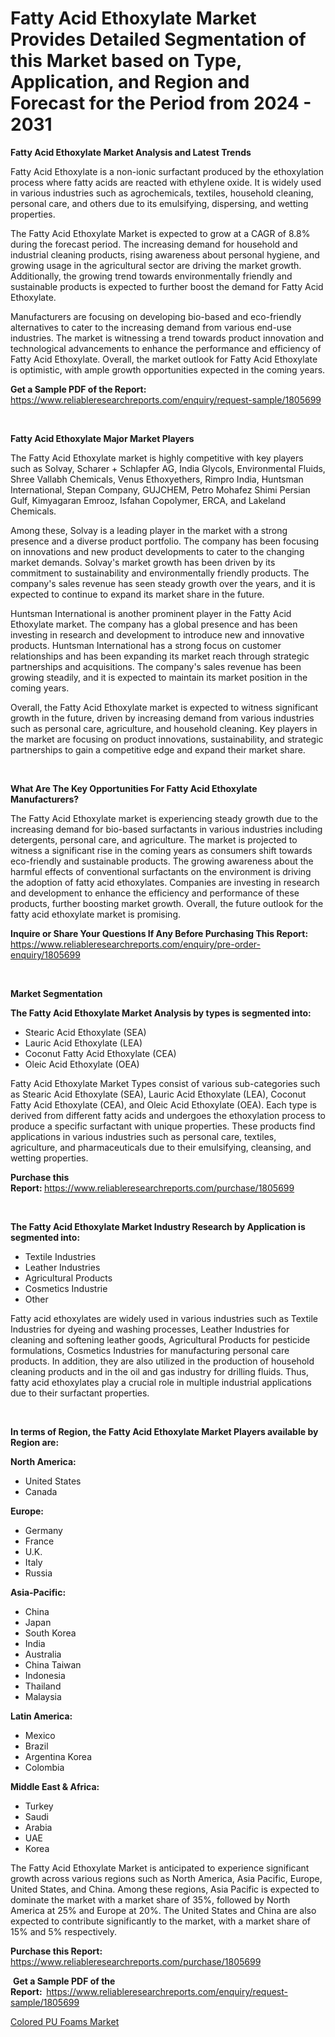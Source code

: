 <p><h1>Fatty Acid Ethoxylate Market Provides Detailed Segmentation of this Market based on Type, Application, and Region and Forecast for the Period from 2024 - 2031</h1></p><p><strong>Fatty Acid Ethoxylate Market Analysis and Latest Trends</strong></p>
<p><p>Fatty Acid Ethoxylate is a non-ionic surfactant produced by the ethoxylation process where fatty acids are reacted with ethylene oxide. It is widely used in various industries such as agrochemicals, textiles, household cleaning, personal care, and others due to its emulsifying, dispersing, and wetting properties.</p><p>The Fatty Acid Ethoxylate Market is expected to grow at a CAGR of 8.8% during the forecast period. The increasing demand for household and industrial cleaning products, rising awareness about personal hygiene, and growing usage in the agricultural sector are driving the market growth. Additionally, the growing trend towards environmentally friendly and sustainable products is expected to further boost the demand for Fatty Acid Ethoxylate.</p><p>Manufacturers are focusing on developing bio-based and eco-friendly alternatives to cater to the increasing demand from various end-use industries. The market is witnessing a trend towards product innovation and technological advancements to enhance the performance and efficiency of Fatty Acid Ethoxylate. Overall, the market outlook for Fatty Acid Ethoxylate is optimistic, with ample growth opportunities expected in the coming years.</p></p>
<p><strong>Get a Sample PDF of the Report:&nbsp;</strong> <a href="https://www.reliableresearchreports.com/enquiry/request-sample/1805699">https://www.reliableresearchreports.com/enquiry/request-sample/1805699</a></p>
<p>&nbsp;</p>
<p><strong>Fatty Acid Ethoxylate Major Market Players</strong></p>
<p><p>The Fatty Acid Ethoxylate market is highly competitive with key players such as Solvay, Scharer + Schlapfer AG, India Glycols, Environmental Fluids, Shree Vallabh Chemicals, Venus Ethoxyethers, Rimpro India, Huntsman International, Stepan Company, GUJCHEM, Petro Mohafez Shimi Persian Gulf, Kimyagaran Emrooz, Isfahan Copolymer, ERCA, and Lakeland Chemicals.</p><p>Among these, Solvay is a leading player in the market with a strong presence and a diverse product portfolio. The company has been focusing on innovations and new product developments to cater to the changing market demands. Solvay's market growth has been driven by its commitment to sustainability and environmentally friendly products. The company's sales revenue has seen steady growth over the years, and it is expected to continue to expand its market share in the future.</p><p>Huntsman International is another prominent player in the Fatty Acid Ethoxylate market. The company has a global presence and has been investing in research and development to introduce new and innovative products. Huntsman International has a strong focus on customer relationships and has been expanding its market reach through strategic partnerships and acquisitions. The company's sales revenue has been growing steadily, and it is expected to maintain its market position in the coming years.</p><p>Overall, the Fatty Acid Ethoxylate market is expected to witness significant growth in the future, driven by increasing demand from various industries such as personal care, agriculture, and household cleaning. Key players in the market are focusing on product innovations, sustainability, and strategic partnerships to gain a competitive edge and expand their market share.</p></p>
<p>&nbsp;</p>
<p><strong>What Are The Key Opportunities For Fatty Acid Ethoxylate Manufacturers?</strong></p>
<p><p>The Fatty Acid Ethoxylate market is experiencing steady growth due to the increasing demand for bio-based surfactants in various industries including detergents, personal care, and agriculture. The market is projected to witness a significant rise in the coming years as consumers shift towards eco-friendly and sustainable products. The growing awareness about the harmful effects of conventional surfactants on the environment is driving the adoption of fatty acid ethoxylates. Companies are investing in research and development to enhance the efficiency and performance of these products, further boosting market growth. Overall, the future outlook for the fatty acid ethoxylate market is promising.</p></p>
<p><strong>Inquire or Share Your Questions If Any Before Purchasing This Report:</strong> <a href="https://www.reliableresearchreports.com/enquiry/pre-order-enquiry/1805699">https://www.reliableresearchreports.com/enquiry/pre-order-enquiry/1805699</a></p>
<p>&nbsp;</p>
<p><strong>Market Segmentation</strong></p>
<p><strong>The Fatty Acid Ethoxylate Market Analysis by types is segmented into:</strong></p>
<p><ul><li>Stearic Acid Ethoxylate (SEA)</li><li>Lauric Acid Ethoxylate (LEA)</li><li>Coconut Fatty Acid Ethoxylate (CEA)</li><li>Oleic Acid Ethoxylate (OEA)</li></ul></p>
<p><p>Fatty Acid Ethoxylate Market Types consist of various sub-categories such as Stearic Acid Ethoxylate (SEA), Lauric Acid Ethoxylate (LEA), Coconut Fatty Acid Ethoxylate (CEA), and Oleic Acid Ethoxylate (OEA). Each type is derived from different fatty acids and undergoes the ethoxylation process to produce a specific surfactant with unique properties. These products find applications in various industries such as personal care, textiles, agriculture, and pharmaceuticals due to their emulsifying, cleansing, and wetting properties.</p></p>
<p><strong>Purchase this Report:&nbsp;</strong><a href="https://www.reliableresearchreports.com/purchase/1805699">https://www.reliableresearchreports.com/purchase/1805699</a></p>
<p>&nbsp;</p>
<p><strong>The Fatty Acid Ethoxylate Market Industry Research by Application is segmented into:</strong></p>
<p><ul><li>Textile Industries</li><li>Leather Industries</li><li>Agricultural Products</li><li>Cosmetics Industrie</li><li>Other</li></ul></p>
<p><p>Fatty acid ethoxylates are widely used in various industries such as Textile Industries for dyeing and washing processes, Leather Industries for cleaning and softening leather goods, Agricultural Products for pesticide formulations, Cosmetics Industries for manufacturing personal care products. In addition, they are also utilized in the production of household cleaning products and in the oil and gas industry for drilling fluids. Thus, fatty acid ethoxylates play a crucial role in multiple industrial applications due to their surfactant properties.</p></p>
<p>&nbsp;</p>
<p><strong>In terms of Region, the Fatty Acid Ethoxylate Market Players available by Region are:</strong></p>
<p>
    <p> <strong> North America: </strong>
        <ul>
            <li>United States</li>
            <li>Canada</li>
        </ul>
        </p> 
    <p> <strong> Europe: </strong>
        <ul>
            <li>Germany</li>
            <li>France</li>
            <li>U.K.</li>
            <li>Italy</li>
            <li>Russia</li>
        </ul>
        </p> 
    <p> <strong> Asia-Pacific: </strong>
        <ul>
            <li>China</li>
            <li>Japan</li>
            <li>South Korea</li>
            <li>India</li>
            <li>Australia</li>
            <li>China Taiwan</li>
            <li>Indonesia</li>
            <li>Thailand</li>
            <li>Malaysia</li>
        </ul>
        </p> 
    <p> <strong> Latin America: </strong>
        <ul>
            <li>Mexico</li>
            <li>Brazil</li>
            <li>Argentina Korea</li>
            <li>Colombia</li>
        </ul>
        </p> 
    <p> <strong> Middle East & Africa: </strong>
        <ul>
            <li>Turkey</li>
            <li>Saudi</li>
            <li>Arabia</li>
            <li>UAE</li>
            <li>Korea</li>
        </ul>
    </p>
    </p>
<p><p>The Fatty Acid Ethoxylate Market is anticipated to experience significant growth across various regions such as North America, Asia Pacific, Europe, United States, and China. Among these regions, Asia Pacific is expected to dominate the market with a market share of 35%, followed by North America at 25% and Europe at 20%. The United States and China are also expected to contribute significantly to the market, with a market share of 15% and 5% respectively.</p></p>
<p><strong>Purchase this Report: </strong><a href="https://www.reliableresearchreports.com/purchase/1805699">https://www.reliableresearchreports.com/purchase/1805699</a></p>
<p>&nbsp;<strong>Get a Sample PDF of the Report:&nbsp;&nbsp;</strong><a href="https://www.reliableresearchreports.com/enquiry/request-sample/1805699">https://www.reliableresearchreports.com/enquiry/request-sample/1805699</a></p>
<p><strong></strong></p>
<p><p><a href="https://github.com/JameTravis/Market-Research-Report-List-4/blob/main/colored-pu-foams-market.md">Colored PU Foams Market</a></p></p>